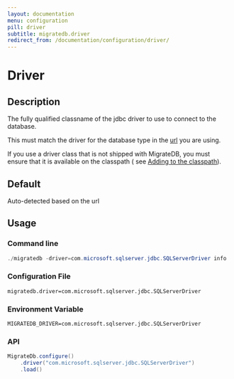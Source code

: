 ```yaml
---
layout: documentation
menu: configuration
pill: driver
subtitle: migratedb.driver
redirect_from: /documentation/configuration/driver/
---
```


# Driver

## Description

The fully qualified classname of the jdbc driver to use to connect to the database.

This must match the driver for the database type in the [url](/migratedb/documentation/configuration/parameters/url) you are
using.

If you use a driver class that is not shipped with MigrateDB, you must ensure that it is available on the classpath (
see [Adding to the classpath](/migratedb/documentation/adding-to-the-class-path)).

## Default

Auto-detected based on the url

## Usage

### Command line

```powershell
./migratedb -driver=com.microsoft.sqlserver.jdbc.SQLServerDriver info
```

### Configuration File

```properties
migratedb.driver=com.microsoft.sqlserver.jdbc.SQLServerDriver
```

### Environment Variable

```properties
MIGRATEDB_DRIVER=com.microsoft.sqlserver.jdbc.SQLServerDriver
```

### API

```java
MigrateDb.configure()
    .driver("com.microsoft.sqlserver.jdbc.SQLServerDriver")
    .load()
```
